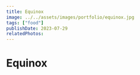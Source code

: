 ```yaml
---
title: Equinox
image: ../../assets/images/portfolio/equinox.jpg
tags: ["food"]
publishDate: 2023-07-29
relatedPhotos:
---
```

# Equinox
